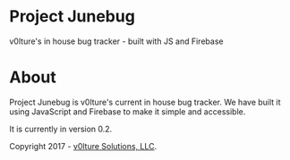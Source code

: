 # Project Junebug
v0lture's in house bug tracker - built with JS and Firebase

# About
Project Junebug is v0lture's current in house bug tracker. We have built it using JavaScript and Firebase to make it simple and accessible.

It is currently in version 0.2.

Copyright 2017 - [v0lture Solutions, LLC](https://v0lture.com).
